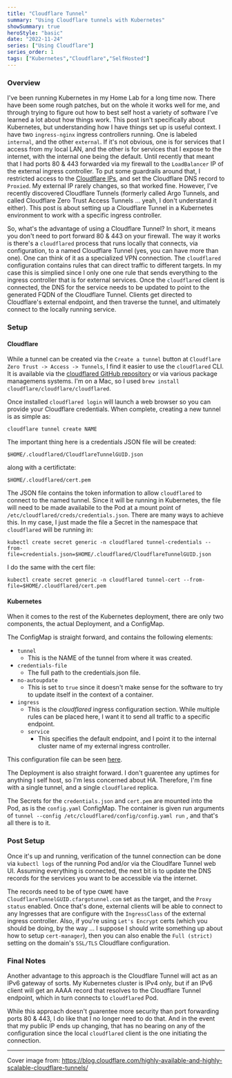 ```yaml
---
title: "Cloudflare Tunnel"
summary: "Using Cloudflare tunnels with Kubernetes"
showSummary: true
heroStyle: "basic"
date: "2022-11-24"
series: ["Using Cloudflare"]
series_order: 1
tags: ["Kubernetes","Cloudflare","SelfHosted"]
---
```


### Overview

I've been running Kubernetes in my Home Lab for a long time now. There have been some rough patches, but on the whole it works well for me, and through trying to figure out how to best self host a variety of software I've learned a lot about how things work. This post isn't specifically about Kubernetes, but understanding how I have things set up is useful context. I have two `ingress-nginx` ingress controllers running. One is labeled `internal`, and the other `external`. If it's not obvious, one is for services that I access from my local LAN, and the other is for services that I expose to the internet, with the internal one being the default. Until recently that meant that I had ports 80 & 443 forwarded via my firewall to the `LoadBalancer` IP of the external ingress controller. To put some guardrails around that, I restricted access to the [Cloudflare IPs](https://www.cloudflare.com/ips/), and set the Cloudflare DNS record to `Proxied`. My external IP rarely changes, so that worked fine. However, I've recently discovered Cloudflare Tunnels (formerly called Argo Tunnels, and called Cloudflare Zero Trust Access Tunnels ... yeah, I don't understand it either). This post is about setting up a Cloudflare Tunnel in a Kubernetes environment to work with a specific ingress controller. 

So, what's the advantage of using a Cloudflare Tunnel? In short, it means you don't need to port forward 80 & 443 on your firewall. The way it works is there's a `cloudflared` process that runs locally that connects, via configuration, to a named Cloudflare Tunnel (yes, you can have more than one). One can think of it as a specialized VPN connection. The `cloudflared` configuration contains rules that can direct traffic to different targets. In my case this is simplied since I only one one rule that sends everything to the ingress controller that is for external services. Once the `cloudflared` client is connected, the DNS for the service needs to be updated to point to the generated FQDN of the Cloudflare Tunnel. Clients get directed to Cloudflare's external endpoint, and then traverse the tunnel, and ultimately connect to the locally running service. 

### Setup

#### Cloudflare

While a tunnel can be created via the `Create a tunnel` button at `Cloudflare Zero Trust -> Access -> Tunnels`, I find it easier to use the `cloudflared` CLI. It is available via the [cloudflared GitHub repository](https://github.com/cloudflare/cloudflared) or via various package managemens systems. I'm on a Mac, so I used `brew install cloudflare/cloudflare/cloudflared`. 

Once installed `cloudflared login` will launch a web browser so you can provide your Cloudflare credentials. When complete, creating a new tunnel is as simple as:

`cloudflare tunnel create NAME`

The important thing here is a credentials JSON file will be created:

`$HOME/.cloudflared/CloudflareTunnelGUID.json`

along with a certifictate:

`$HOME/.cloudflared/cert.pem`

The JSON file contains the token information to allow `cloudflared` to connect to the named tunnel. Since it will be running in Kubernetes, the file will need to be made availabile to the Pod at a mount point of `/etc/cloudflared/creds/credentials.json`. There are many ways to achieve this. In my case, I just made the file a Secret in the namespace that `cloudflared` will be running in:

`kubectl create secret generic -n cloudflared tunnel-credentials --from-file=credentials.json=$HOME/.cloudflared/CloudflareTunnelGUID.json`

I do the same with the cert file:

`kubectl create secret generic -n cloudflared tunnel-cert --from-file=$HOME/.cloudflared/cert.pem`

#### Kubernetes

When it comes to the rest of the Kubernetes deployment, there are only two components, the actual Deployment, and a ConfigMap. 

The ConfigMap is straight forward, and contains the following elements:

* `tunnel`
	* This is the NAME of the tunnel from where it was created.
* `credentials-file`
	* The full path to the credentials.json file.
* `no-autoupdate`
	* This is set to `true` since it doesn't make sense for the software to try to update itself in the context of a container. 
* `ingress`
	* This is the *cloudflared* ingress configuration section. While multiple rules can be placed here, I want it to send all traffic to a specific endpoint. 
	* `service`
		* This specifies the default endpoint, and I point it to the internal cluster name of my external ingress controller. 

This configuration file can be seen [here](https://github.com/ttyS0/kubernetes/blob/main/cloudflared/configmap.yaml). 

The Deployment is also straight forward. I don't guarentee any uptimes for anything I self host, so I'm less concerned about HA. Therefore, I'm fine with a single tunnel, and a single `cloudflared` replica. 

The Secrets for the `credentials.json` and `cert.pem` are mounted into the Pod, as is the `config.yaml` ConfigMap. The container is given run arguments of `tunnel --config /etc/cloudflared/config/config.yaml run` , and that's all there is to it. 

### Post Setup

Once it's up and running, verification of the tunnel connection can be done via `kubectl logs` of the running Pod and/or via the Cloudlfare Tunnel web UI. Assuming everything is connected, the next bit is to update the DNS records for the services you want to be accessible via the internet. 

The records need to be of type `CNAME` have `CloudflareTunnelGUID.cfargotunnel.com` set as the target, and the `Proxy status` enabled. Once that's done, external clients will be able to connect to any Ingresses that are configure with the `IngressClass` of the external ingress controller. Also, if you're using `Let's Encrypt` certs (which you should be doing, by the way ... I suppose I should write something up about how to setup `cert-manager`), then you can also enable the `Full (strict)` setting on the domain's `SSL/TLS` Cloudflare configuration. 

### Final Notes

Another advantage to this approach is the Cloudflare Tunnel will act as an IPv6 gateway of sorts. My Kubernetes cluster is IPv4 only, but if an IPv6 client will get an AAAA record that resolves to the Cloudflare Tunnel endpoint, which in turn connects to `cloudflared` Pod. 

While this approach doesn't guarentee more security than port forwarding ports 80 & 443, I do like that I no longer need to do that. And in the event that my public IP ends up changing, that has no bearing on any of the configuration since the local `cloudflared` client is the one initiating the connection. 

---

Cover image from: https://blog.cloudflare.com/highly-available-and-highly-scalable-cloudflare-tunnels/